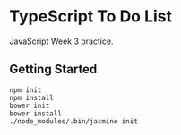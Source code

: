 # TypeScript To Do List
JavaScript Week 3 practice.
## Getting Started
```
npm init
npm install
bower init
bower install
./node_modules/.bin/jasmine init
```
